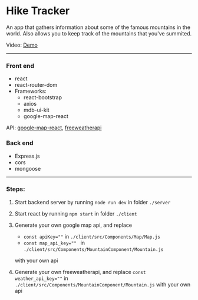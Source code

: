 # Hike Tracker

An app that gathers information about some of the famous mountains in the world. Also allows you to keep track of the mountains that you've summited.

Video: [Demo](https://youtu.be/w2l8AdGQSGg)

---

### Front end
- react
- react-router-dom
- Frameworks: 
  - react-bootstrap
  - axios
  - mdb-ui-kit
  - google-map-react
 
API: [google-map-react](https://github.com/google-map-react/google-map-react),
     [freeweatherapi](https://www.weatherapi.com)

### Back end
- Express.js
- cors
- mongoose

---

### Steps: 

1. Start backend server by running ```node run dev``` in folder ```./server```
2. Start react by running ```npm start``` in folder ```./client```
3. Generate your own google map api, and replace
   - ```const apiKey=""``` in ```./client/src/Components/Map/Map.js```
   - ```const map_api_key="" ``` in ```./client/src/Components/MountainComponent/Mountain.js```
     
   with your own api
5. Generate your own freeweatherapi, and replace ```const weather_api_key=""``` in ```./client/src/Components/MountainComponent/Mountain.js``` with your own api



